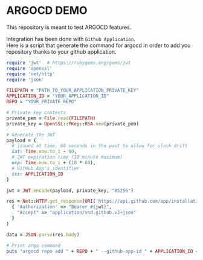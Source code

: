 # ARGOCD DEMO

This repository is meant to test ARGOCD features. <br>

Integration has been done with `Github Application`. <br>
Here is a script that generate the command for argocd in order to add you repository thanks to your github application.

```ruby
require 'jwt'  # https://rubygems.org/gems/jwt
require 'openssl'
require 'net/http'
require 'json'

FILEPATH = "PATH_TO_YOUR_APPLICATION_PRIVATE_KEY"
APPLICATION_ID = "YOUR_APPLICATION_ID"
REPO = "YOUR_PRIVATE_REPO"

# Private key contents
private_pem = File.read(FILEPATH)
private_key = OpenSSL::PKey::RSA.new(private_pem)

# Generate the JWT
payload = {
  # issued at time, 60 seconds in the past to allow for clock drift
  iat: Time.now.to_i - 60,
  # JWT expiration time (10 minute maximum)
  exp: Time.now.to_i + (10 * 60),
  # GitHub App's identifier
  iss: APPLICATION_ID
}

jwt = JWT.encode(payload, private_key, "RS256")

res = Net::HTTP.get_response(URI('https://api.github.com/app/installations'),
  { 'Authorization' => "Bearer #{jwt}",
    "Accept" => "application/vnd.github.v3+json"
  }
)

data = JSON.parse(res.body)

# Print argo command
puts "argocd repo add " + REPO + " --github-app-id " + APPLICATION_ID + " --github-app-private-key-path " + FILEPATH + " --github-app-installation-id " + data[0]["id"].to_s
```